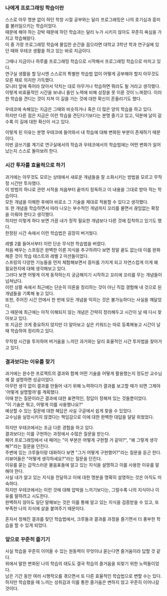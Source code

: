 ### 나에게 프로그래밍 학습이란
스스로 아무 명분 없이 하던 학창 시절 공부와는 달리 프로그래밍은 나의 호기심과 흥미를 불러일으키는 학습이었다.  
때문에 해야 하는 강박 때문에 하던 학습과는 달리 누가 시키지 않아도 꾸준히 욕심을 가지고 학습해왔다.  
이 중 가장 프로그래밍 학습에 몰입한 순간을 꼽으라면 대학교 3학년 학과 연구실에 있던 때와 우테코 생활을 하고 있는 바로 지금이다.  

그때나 지금이나 하루를 프로그래밍 학습으로 시작해서 프로그래밍 학습으로 마치고 있다.  
연구실 생활을 할 당시엔 스스로의 특별한 학습법 없이 어떻게 공부해야 할지 아무것도 모른 채로 의지만 가득했다.  
모니터 앞에 죽어라 앉아서 닥치는 대로 아무거나 학습하면 뭐라도 될 거라고 생각했다.  
이렇게 비효율적인 시간을 보내니 들인 노력에 비해 성장을 못 이룬 것이 느껴졌다.
이러한 학습을 견디는 것이 지쳐 이 길을 가는 것에 대한 확신이 흔들리기도 했다.  

우테코에 속해있는 지금은 그때와 비슷하거나 혹은 더 많은 양의 학습을 하고 있다.  
하지만 다른 점은 지금은 이런 학습을 견딘다기보다는 분명 즐기고 있고, 덕분에 날이 갈수록 이 길에 대한 확신이 서고 있다.  

이렇게 된 이유는 분명 우테코에 들어와서 내 학습에 대해 변화된 부분이 존재하기 때문이다.  
이번 글쓰기를 계기로 연구실에서의 학습과 우테코에서의 학습법에는 어떤 변화가 일어났는지 스스로 돌아보려 한다.  

### 시간 투자를 효율적으로 하기
과거에는 아무것도 모르는 상태에서 새로운 개념들을 잘 소화시키는 방법을 모르고 무작정 시간만 투자했다.  
이 방법의 하나로 관련 서적을 처음부터 끝까지 정독하고 이 내용을 그대로 받아 적는 학습이다.  
모든 개념을 이해한 후에야 비로소 그 기술을 제대로 적용할 수 있다고 생각했다.  
또 한 개념을 학습하면서 따라 나오는 부수적인 개념까지 꼬리를 물면서 끊임없는 확장을 이뤄야 한다고 생각했다.  
하지만 이렇게 하다 보면 가끔 내가 정작 필요한 개념보다 다른 것에 집착하고 있기도 했다.  
한정된 시간 속에서 이런 학습법은 굉장히 버거웠다.  

레벨 2를 들어서부터 이런 단순 무식한 학습법을 버렸다.  
처음 배우는 스프링은 완벽한 이론 지식을 추구하려다 보면 정말 끝도 없는데 이를 완화해준 것이 학습 테스트와 레벨 2 미션들이었다.  
스프링의 다양한 기능들을 먼저 체험해보면서 흥미를 가지게 되고 자연스럽게 이게 왜 필요한지에 대해 생각해보고 있다.  
그러다 보면 어떻게 이게 동작하는지 궁금해지기 시작하고 꼬리에 꼬리를 무는 개념들이 넘쳐났다.  
이런 상황 속에서 최근에는 단순히 이론을 정리하는 것이 아닌 직접 경험해 내 것으로 된 개념들을 기록해 놓고 있다.  
또한, 주어진 시간 안에서 한 번에 모든 개념을 익히는 것은 불가능하다는 사실을 깨달았다.  
그 때문에 최근에는 아직 이해되지 않는 개념은 간략히 정리해두고 시간이 날 때 다시 찾아보고 있다.  
또 지금은 크게 중요하지 않지만 더 알아보고 싶은 키워드는 따로 등록해놓고 시간이 날 때 학습하여 정리하고 있다.  

무작정 시간을 투자하여 버거움을 느끼던 과거와는 달리 효율적인 시간 투자법을 찾아가고 있다.  


### 결과보다는 이유를 찾기
과거에는 완수한 프로젝트의 결과와 함께 어떤 기술을 어떻게 활용했는지 정도만 교수님께 잘 설명하면 성공이었다.  
아무런 생각 없이 결과를 만들어 내기 위해 노력하다가 결과를 보고할 때가 되면 그제야 '어떻게 설명할까'를 계획했다.  
이때 받는 질문이라곤 결과에 대한 표면적인, 정답이 정해져 있는 것들뿐이었다.  
"이 기술은 뭐고, 어떻게 이를 사용했나요?"  
예상할 수 있는 질문에 대한 해답은 사실 구글에서 쉽게 찾을 수 있었다.  
교수님을 실망시키지 않겠다는 책임감으로 이에 대한 완벽한 대답을 달달 외웠었다.  

하지만 우테코에서는 조금 다른 경험을 하고 있다.  
결과보다는 이를 구현하는 과정에서 수많은 질문을 받는다.  
페어 프로그래밍에서 내 페어는 "이 부분은 어떻게 구현할 거 같아?", "왜 그렇게 생각해?"라는 질문을 던진다.  
주변에 있는 크루들이랑 대화하다 보면 "그거 어떻게 구현했어?"라는 질문을 듣곤 한다.  
리뷰어들은 "어떻게 생각하세요?"라는 질문을 던진다.  
이유를 묻는 갑작스러운 물음표들에 알고 있는 지식을 설명하고 이를 사용한 이유를 말해야 한다.  
사실 내가 알고 있는 지식을 전달하고 이에 대한 명분을 명확히 설명하는 것은 아직도 미숙하다.  
하지만 우테코에서는 이런 것에 대해 압박을 느끼기보다는, 그럴수록 나의 지식이나 이유를 말하려고 시도한다.  
완벽하지 않아도 일단 말해보는 것은 이를 통해 알고 있는 지식을 검증받을 수 있고, 또 부족한 나의 지식에 살을 붙여주기 때문이다.  

혼자서 정해진 결과를 찾던 학습법에서, 크루들과 결과를 과정을 즐기면서 더 풍부한 학습을 할 수 있게 되었다.  

### 앞으로 꾸준히 즐기기

사실 학습을 꾸준히 이어올 수 있는 원동력이 무엇이냐 묻는다면 즐거움이라 답할 것 같다.  
위에서 말한 변화된 나의 학습의 태도도 결국 학습의 즐거움을 되찾기 위한 노력들이었다.  
남은 기간 동안 여러 시행착오를 겪으면서 또 다른 효율적인 학습법으로 변할 수는 있다.  
하지만 학습했을 때 느끼는 성취감과 이를 통한 즐거움은 변하지 않고 꾸준히 이어나갈 것이다.  
